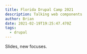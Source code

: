 ```yaml
---
title: Florida Drupal Camp 2021
description: Talking web components
author: Brian
date: 2021-02-19T19:25:47.470Z
tags:
  - drupal
---
```

Slides, new focuses.
